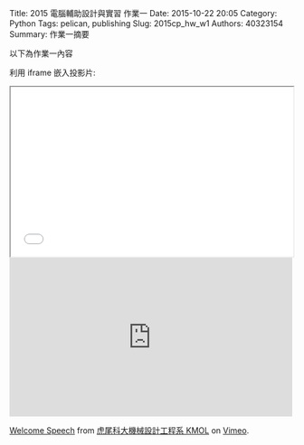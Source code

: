 Title: 2015 電腦輔助設計與實習 作業一
Date: 2015-10-22 20:05
Category: Python
Tags: pelican, publishing
Slug: 2015cp_hw_w1
Authors: 40323154
Summary: 作業一摘要

以下為作業一內容

利用 iframe 嵌入投影片:

<iframe src="40323154_cp_w1_p.html" width="500" height="300"></iframe>

<iframe src="https://player.vimeo.com/video/137724068" width="500" height="281" frameborder="0" webkitallowfullscreen mozallowfullscreen allowfullscreen></iframe> <p><a href="https://vimeo.com/137724068">Welcome Speech</a> from <a href="https://vimeo.com/user24079973">虎尾科大機械設計工程系 KMOL</a> on <a href="https://vimeo.com">Vimeo</a>.</p>